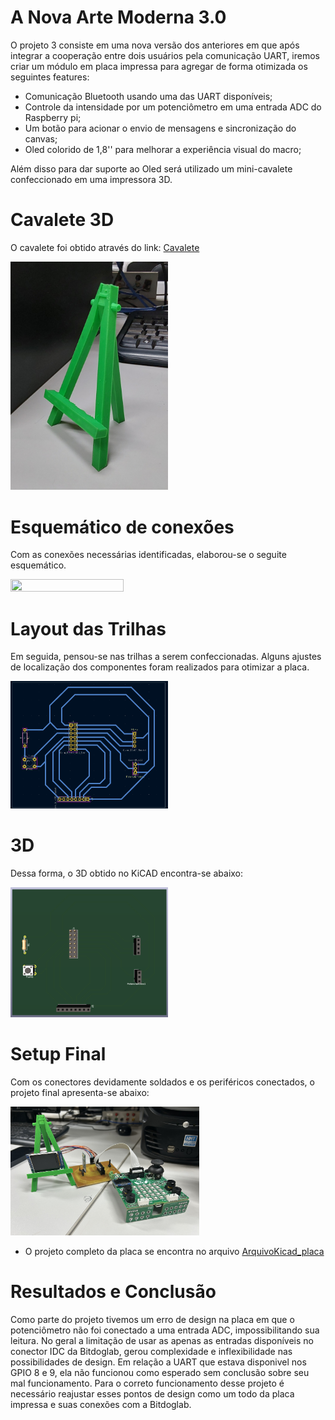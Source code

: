 # A Nova Arte Moderna 3.0 

O projeto 3 consiste em uma nova versão dos anteriores em que após integrar a cooperação entre dois usuários pela comunicação UART, iremos criar um módulo em placa impressa para agregar de forma otimizada os seguintes features:

- Comunicação Bluetooth usando uma das UART disponíveis;
- Controle da intensidade por um potenciômetro em uma entrada ADC do Raspberry pi;
- Um botão para acionar o envio de mensagens e sincronização do canvas;
- Oled colorido de 1,8'' para melhorar a experiência visual do macro;

Além disso para dar suporte ao Oled será utilizado um mini-cavalete confeccionado em uma impressora 3D.

# Cavalete 3D

O cavalete foi obtido através do link: [Cavalete](https://www.thingiverse.com/thing:355110)

<img src="Minicavalete.jpg" width="50%" height="50%">

# Esquemático de conexões
Com as conexões necessárias identificadas, elaborou-se o seguite esquemático.

<img src="Esquemático.png" width="60%" height="00%">

# Layout das Trilhas
Em seguida, pensou-se nas trilhas a serem confeccionadas. Alguns ajustes de localização dos componentes foram realizados para otimizar a placa.

<img src="Layout_placa.png" width="50%" height="50%">

# 3D
Dessa forma, o 3D obtido no KiCAD encontra-se abaixo:

<img src="Layout_3D.png" width="50%" height="50%">

# Setup Final
Com os conectores devidamente soldados e os periféricos conectados, o projeto final apresenta-se abaixo:

<img src="Setup - EA076.jpeg" width="60%" height="60%">

* O projeto completo da placa se encontra no arquivo [ArquivoKicad_placa](https://github.com/barcrisdil/ea076-2024-2/blob/main/Project3/ArquivoKicad_placa)
# Resultados e Conclusão 

Como parte do projeto tivemos um erro de design na placa em que o potenciômetro não foi conectado a uma entrada ADC, impossibilitando sua leitura. No geral a limitação de usar as apenas as entradas disponíveis no conector IDC da Bitdoglab, gerou complexidade e inflexibilidade nas possibilidades de design. Em relação a UART que estava disponivel nos GPIO 8 e 9, ela não funcionou como esperado sem conclusão sobre seu mal funcionamento. Para o correto funcionamento desse projeto é necessário reajustar esses pontos de design como um todo da placa impressa e suas conexões com a Bitdoglab. 



